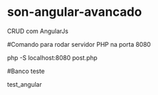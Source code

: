 # son-angular-avancado
CRUD com AngularJs

#Comando para rodar servidor PHP na porta 8080

php -S localhost:8080 post.php

#Banco teste

test_angular


